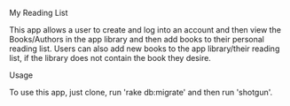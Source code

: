 My Reading List

This app allows a user to create and log into an account and then view the Books/Authors in the app library and then add books to their personal reading list. Users can also add new books to the app library/their reading list, if the library does not contain the book they desire.

Usage

To use this app, just clone, run 'rake db:migrate' and then run 'shotgun'.
